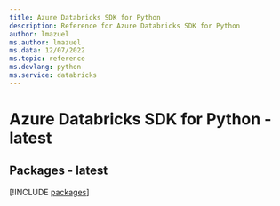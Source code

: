 ```yaml
---
title: Azure Databricks SDK for Python
description: Reference for Azure Databricks SDK for Python
author: lmazuel
ms.author: lmazuel
ms.data: 12/07/2022
ms.topic: reference
ms.devlang: python
ms.service: databricks
---
```

# Azure Databricks SDK for Python - latest
## Packages - latest
[!INCLUDE [packages](databricks-index.md)]